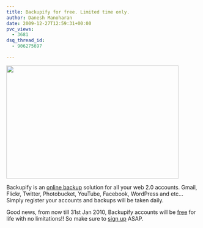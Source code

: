 ```yaml
---
title: Backupify for free. Limited time only.
author: Danesh Manoharan
date: 2009-12-27T12:59:31+00:00
pvc_views:
  - 3681
dsq_thread_id:
  - 906275697

---
```

<img loading="lazy" class="alignnone size-medium wp-image-1927" title="backupify-1" src="/wp-content/uploads/2009/12/backupify-1-450x296.png" alt="" width="450" height="296" srcset="/wp-content/uploads/2009/12/backupify-1-450x296.png 450w, /wp-content/uploads/2009/12/backupify-1.png 612w" sizes="(max-width: 450px) 100vw, 450px" />

Backupify is an [online backup][1] solution for all your web 2.0 accounts. Gmail, Flickr, Twitter, Photobucket, YouTube, Facebook, WordPress and etc... Simply register your accounts and backups will be taken daily.

Good news, from now till 31st Jan 2010, Backupify accounts will be [free][2] for life with no limitations!! So make sure to [sign up][3] ASAP.

 [1]: http://www.backupify.com/how-it-works.php
 [2]: http://blog.backupify.com/2009/12/16/backup-your-online-accounts-for-free/
 [3]: https://secure.backupify.com/signup